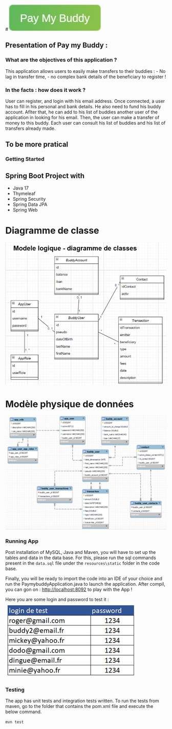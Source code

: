 #![Pay My Buddy](logoPMB.png)  

## Presentation of Pay my Buddy :

### What are the objectives of this application ?
 
This application allows users to easily make transfers to their buddies : 
	- No lag in transfer time, 
	- no complex bank details of the beneficiary to register !

### In the facts : how does it work ?

User can register, and login with his email address.
Once connected, a user has to fill in his personal and bank details. 
He also need to fund his buddy account.
Aflter that, he can add to his list of buddies another user of the application in looking for his email.
Then, the user can make a transfer of money to this buddy.
Each user can consult his list of buddies and his list of transfers already made.

## To be more pratical

### Getting Started

## Spring Boot Project with  
 - Java 17
 - Thymeleaf
 - Spring Security
 - Spring Data JPA
 - Spring Web



# Diagramme de classe #

![Diagramme_de_classe](modele_logique.png)



# Modèle physique de données

![Modele_physique_donnees](modele_physique.png)



### Running App

Post installation of MySQL, Java and Maven, you will have to set up the tables and data in the data base.
For this, please run the sql commands present in the `data.sql` file under the `resources\static` folder in the code base.

Finally, you will be ready to import the code into an IDE of your choice and run the PaymybuddyApplication.java to launch the application.
After compil, you can gon on : [http://localhost:8092](http://localhost:8092)  to play with the App !

Here you are some login and password to test it :
![logins de Test](login_de_test.png)


### Testing

The app has unit tests and integration tests written. 
To run the tests from maven, go to the folder that contains the pom.xml file and execute the below command.

`mvn test`


